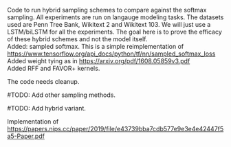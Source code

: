 Code to run hybrid sampling schemes to compare against the softmax sampling. All experiments are run on langauge modeling tasks. The datasets used are Penn Tree Bank, Wikitext 2 and Wikitext 103. We will just use a LSTM/biLSTM for all the experiments. The goal here is to prove the efficacy of these hybrid schemes and not the model itself. 
<br/>
Added: sampled softmax. This is a simple reimplementation of https://www.tensorflow.org/api_docs/python/tf/nn/sampled_softmax_loss
<br/>
Added weight tying as in https://arxiv.org/pdf/1608.05859v3.pdf
<br/>
Added RFF and FAVOR+ kernels. <br/>

The code needs cleanup. <br/>

#TODO: Add other sampling methods. <br/>

#TODO: Add hybrid variant. <br/>

Implementation of https://papers.nips.cc/paper/2019/file/e43739bba7cdb577e9e3e4e42447f5a5-Paper.pdf
